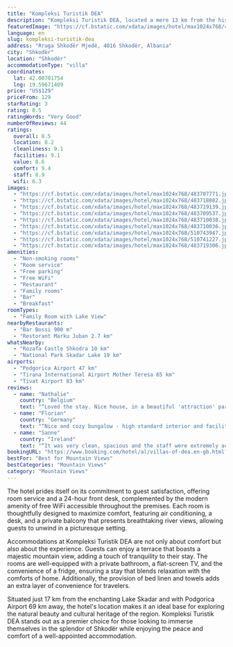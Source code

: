 ```yaml
---
title: "Kompleksi Turistik DEA"
description: "Kompleksi Turistik DEA, located a mere 13 km from the historic Rozafa Castle in Shkodër, emerges as a serene retreat for travelers seeking both comfort and convenience."
featuredImage: "https://cf.bstatic.com/xdata/images/hotel/max1024x768/483707771.jpg?k=68a9a28bfff5b9ffd4890aa554619243070260f09407106be00708a58903cbd5&o=&hp=1"
language: en
slug: kompleksi-turistik-dea
address: "Rruga Shkodër Mjedë, 4016 Shkodër, Albania"
city: "Shkodër"
location: "Shkodër"
accommodationType: "villa"
coordinates:
  lat: 42.00701754
  lng: 19.59671409
price: "US$129"
priceFrom: 129
starRating: 3
rating: 8.5
ratingWords: "Very Good"
numberOfReviews: 44
ratings:
  overall: 8.5
  location: 8.2
  cleanliness: 9.1
  facilities: 9.1
  value: 8.6
  comfort: 9.4
  staff: 8.9
  wifi: 6.3
images:
  - "https://cf.bstatic.com/xdata/images/hotel/max1024x768/483707771.jpg?k=68a9a28bfff5b9ffd4890aa554619243070260f09407106be00708a58903cbd5&o=&hp=1"
  - "https://cf.bstatic.com/xdata/images/hotel/max1024x768/483718882.jpg?k=c969e4f6d0c2e6b0e573c0f058f31cd9b1af0f9962d8e002e4c43c16d9c485af&o=&hp=1"
  - "https://cf.bstatic.com/xdata/images/hotel/max1024x768/483719139.jpg?k=ff1e57b34c360e76b64eec69eea28ff651613dbbad745d06813ddc392bca2117&o=&hp=1"
  - "https://cf.bstatic.com/xdata/images/hotel/max1024x768/483709537.jpg?k=540ceb00ddc0a9c30a2f62b0a80d64b08bd1c5c9ac3de853c8309751a4551b1d&o=&hp=1"
  - "https://cf.bstatic.com/xdata/images/hotel/max1024x768/483710038.jpg?k=7adfe7c8ad7f0485f29cf530cc809a14d72137597bdf1d7cce3df13ca0f3f1ba&o=&hp=1"
  - "https://cf.bstatic.com/xdata/images/hotel/max1024x768/483710036.jpg?k=08c54658a2de6f5ff77f575012702cfa0b6025ec3ec7ec91c6cfad70f7495262&o=&hp=1"
  - "https://cf.bstatic.com/xdata/images/hotel/max1024x768/510743947.jpg?k=d976a45792efff4d323456259824f81d237eeefa82867e5c3333a8aef6d24b33&o=&hp=1"
  - "https://cf.bstatic.com/xdata/images/hotel/max1024x768/510741227.jpg?k=75450e1e1fb2ee954d7401e079623a246db48c81274710a42e88fc19e4bab243&o=&hp=1"
  - "https://cf.bstatic.com/xdata/images/hotel/max1024x768/483719306.jpg?k=8c213ef30027373863d468bb5d1f553608b79033ec10dcaf1e944a07b9e11f0f&o=&hp=1"
amenities:
  - "Non-smoking rooms"
  - "Room service"
  - "Free parking"
  - "Free WiFi"
  - "Restaurant"
  - "Family rooms"
  - "Bar"
  - "Breakfast"
roomTypes:
  - "Family Room with Lake View"
nearbyRestaurants:
  - "Bar Bossi 900 m"
  - "Restorant Marku Juban 2.7 km"
whatsNearby:
  - "Rozafa Castle Shkodra 10 km"
  - "National Park Skadar Lake 19 km"
airports:
  - "Podgorica Airport 47 km"
  - "Tirana International Airport Mother Teresa 65 km"
  - "Tivat Airport 83 km"
reviews:
  - name: "Nathalie"
    country: "Belgium"
    text: "“Loved the stay. Nice house, in a beautiful 'attraction' park. The property is very modern, good equipped and has everything anyone wishes. Only the curtains are a bit seen through, so if it gets clear very early in the morning, you could wake up...”"
  - name: "Florian"
    country: "Germany"
    text: "“Nice and cozy bungalow - high standard interior and facilities. We felt really comfortable in this property. It’s next to a small water park. Nice staff, restaurant offers a nice variety in the evening.”"
  - name: "Sanne"
    country: "Ireland"
    text: "“It was very clean, spacious and the staff were extremely accommodating and friendly.”"
bookingURL: "https://www.booking.com/hotel/al/villas-of-dea.en-gb.html?aid=8035640"
bestFor: "Best for Mountain Views"
bestCategories: "Mountain Views"
category: "Mountain Views"
---
```


The hotel prides itself on its commitment to guest satisfaction, offering room service and a 24-hour front desk, complemented by the modern amenity of free WiFi accessible throughout the premises. Each room is thoughtfully designed to maximize comfort, featuring air conditioning, a desk, and a private balcony that presents breathtaking river views, allowing guests to unwind in a picturesque setting.

Accommodations at Kompleksi Turistik DEA are not only about comfort but also about the experience. Guests can enjoy a terrace that boasts a majestic mountain view, adding a touch of tranquility to their stay. The rooms are well-equipped with a private bathroom, a flat-screen TV, and the convenience of a fridge, ensuring a stay that blends relaxation with the comforts of home. Additionally, the provision of bed linen and towels adds an extra layer of convenience for travelers.

Situated just 17 km from the enchanting Lake Skadar and with Podgorica Airport 69 km away, the hotel's location makes it an ideal base for exploring the natural beauty and cultural heritage of the region. Kompleksi Turistik DEA stands out as a premier choice for those looking to immerse themselves in the splendor of Shkodër while enjoying the peace and comfort of a well-appointed accommodation.